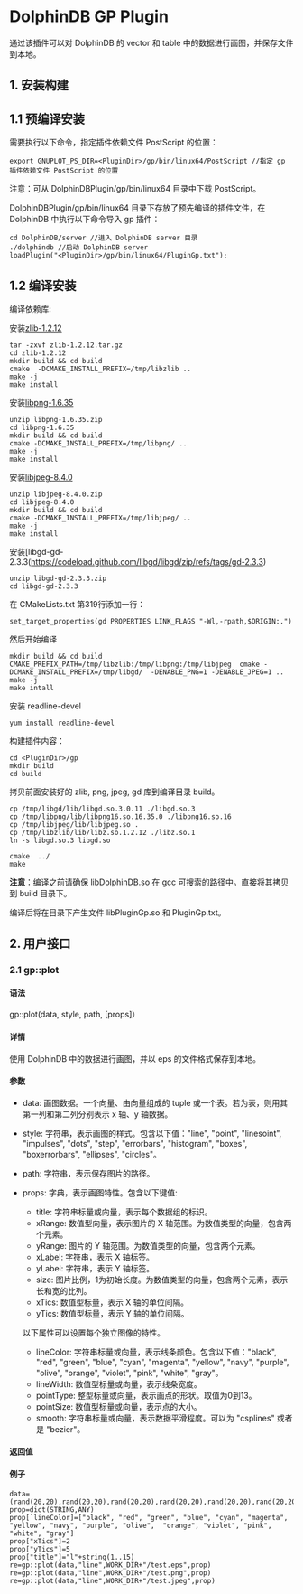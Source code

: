 # DolphinDB GP Plugin

通过该插件可以对 DolphinDB 的 vector 和 table 中的数据进行画图，并保存文件到本地。

## 1. 安装构建

## 1.1 预编译安装

需要执行以下命令，指定插件依赖文件 PostScript 的位置：
```
export GNUPLOT_PS_DIR=<PluginDir>/gp/bin/linux64/PostScript //指定 gp 插件依赖文件 PostScript 的位置
```
注意：可从 DolphinDBPlugin/gp/bin/linux64 目录中下载  PostScript。

DolphinDBPlugin/gp/bin/linux64 目录下存放了预先编译的插件文件，在 DolphinDB 中执行以下命令导入 gp 插件：
```
cd DolphinDB/server //进入 DolphinDB server 目录
./dolphindb //启动 DolphinDB server
loadPlugin("<PluginDir>/gp/bin/linux64/PluginGp.txt");
```

## 1.2 编译安装

编译依赖库:

安装[zlib-1.2.12](https://www.zlib.net/fossils/zlib-1.2.12.tar.gz)
```
tar -zxvf zlib-1.2.12.tar.gz
cd zlib-1.2.12
mkdir build && cd build
cmake  -DCMAKE_INSTALL_PREFIX=/tmp/libzlib ..
make -j
make install
```

安装[libpng-1.6.35](https://codeload.github.com/glennrp/libpng/zip/refs/tags/v1.6.35)
```
unzip libpng-1.6.35.zip
cd libpng-1.6.35
mkdir build && cd build
cmake -DCMAKE_INSTALL_PREFIX=/tmp/libpng/ ..
make -j
make install
```

安装[libjpeg-8.4.0](https://codeload.github.com/LuaDist/libjpeg/zip/refs/tags/8.4.0)
```
unzip libjpeg-8.4.0.zip
cd libjpeg-8.4.0
mkdir build && cd build
cmake -DCMAKE_INSTALL_PREFIX=/tmp/libjpeg/ ..
make -j
make install
```

安装[libgd-gd-2.3.3(https://codeload.github.com/libgd/libgd/zip/refs/tags/gd-2.3.3)
```
unzip libgd-gd-2.3.3.zip
cd libgd-gd-2.3.3
```
在 CMakeLists.txt 第319行添加一行：
```
set_target_properties(gd PROPERTIES LINK_FLAGS "-Wl,-rpath,$ORIGIN:.")
```
然后开始编译
```
mkdir build && cd build
CMAKE_PREFIX_PATH=/tmp/libzlib:/tmp/libpng:/tmp/libjpeg  cmake -DCMAKE_INSTALL_PREFIX=/tmp/libgd/  -DENABLE_PNG=1 -DENABLE_JPEG=1 ..
make -j
make intall
```

安装 readline-devel
```
yum install readline-devel
```

构建插件内容：

```
cd <PluginDir>/gp
mkdir build
cd build

```
拷贝前面安装好的 zlib, png, jpeg, gd 库到编译目录 build。
```
cp /tmp/libgd/lib/libgd.so.3.0.11 ./libgd.so.3
cp /tmp/libpng/lib/libpng16.so.16.35.0 ./libpng16.so.16
cp /tmp/libjpeg/lib/libjpeg.so .
cp /tmp/libzlib/lib/libz.so.1.2.12 ./libz.so.1
ln -s libgd.so.3 libgd.so
```

```
cmake  ../
make
```

**注意**：编译之前请确保 libDolphinDB.so 在 gcc 可搜索的路径中。直接将其拷贝到 build 目录下。

编译后将在目录下产生文件 libPluginGp.so 和 PluginGp.txt。


##  2. 用户接口

### 2.1 gp::plot

#### 语法

gp::plot(data, style, path, [props]）

#### 详情

使用 DolphinDB 中的数据进行画图，并以 eps 的文件格式保存到本地。

#### 参数

* data: 画图数据。一个向量、由向量组成的 tuple 或一个表。若为表，则用其第一列和第二列分别表示 x 轴、y 轴数据。
* style: 字符串，表示画图的样式。包含以下值："line", "point", "linesoint", "impulses", "dots", "step", "errorbars", "histogram", "boxes", "boxerrorbars", "ellipses", "circles"。
* path: 字符串，表示保存图片的路径。
* props: 字典，表示画图特性。包含以下键值:
    * title: 字符串标量或向量，表示每个数据组的标识。
    * xRange: 数值型向量，表示图片的 X 轴范围。为数值类型的向量，包含两个元素。
    * yRange: 图片的 Y 轴范围。为数值类型的向量，包含两个元素。
    * xLabel: 字符串，表示 X 轴标签。
    * yLabel: 字符串，表示 Y 轴标签。
    * size: 图片比例，1为初始长度。为数值类型的向量，包含两个元素，表示长和宽的比列。
    * xTics: 数值型标量，表示 X 轴的单位间隔。
    * yTics: 数值型标量，表示 Y 轴的单位间隔。
  
    以下属性可以设置每个独立图像的特性。
    * lineColor: 字符串标量或向量，表示线条颜色。包含以下值："black", "red", "green", "blue", "cyan", "magenta", "yellow", "navy", "purple", "olive",  "orange", "violet", "pink", "white", "gray"。
    * lineWidth: 数值型标量或向量，表示线条宽度。
    * pointType: 整型标量或向量，表示画点的形状。取值为0到13。
    * pointSize: 数值型标量或向量，表示点的大小。
    * smooth: 字符串标量或向量，表示数据平滑程度。可以为 "csplines" 或者是 "bezier"。

#### 返回值

#### 例子

```
data=(rand(20,20),rand(20,20),rand(20,20),rand(20,20),rand(20,20),rand(20,20),rand(20,20),rand(20,20),rand(20,20),rand(20,20),rand(20,20),rand(20,20),rand(20,20),rand(20,20),rand(20,20))
prop=dict(STRING,ANY)
prop[`lineColor]=["black", "red", "green", "blue", "cyan", "magenta", "yellow", "navy", "purple", "olive",  "orange", "violet", "pink", "white", "gray"]
prop["xTics"]=2
prop["yTics"]=5
prop["title"]="l"+string(1..15)
re=gp::plot(data,"line",WORK_DIR+"/test.eps",prop)
re=gp::plot(data,"line",WORK_DIR+"/test.png",prop)
re=gp::plot(data,"line",WORK_DIR+"/test.jpeg",prop)
```